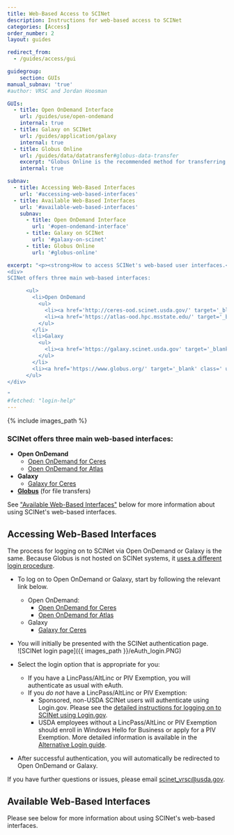 ```yaml
---
title: Web-Based Access to SCINet
description: Instructions for web-based access to SCINet
categories: [Access]
order_number: 2
layout: guides

redirect_from: 
  - /guides/access/gui

guidegroup:
    section: GUIs
manual_subnav: 'true'
#author: VRSC and Jordan Hoosman

GUIs:
  - title: Open OnDemand Interface
    url: /guides/use/open-ondemand
    internal: true
  - title: Galaxy on SCINet
    url: /guides/application/galaxy
    internal: true
  - title: Globus Online
    url: /guides/data/datatransfer#globus-data-transfer
    excerpt: "Globus Online is the recommended method for transferring data to or among Ceres, Atlas, and Juno. It provides faster data transfer speeds compared to scp, has a graphical interface, and does not require authentication for every file transfer. To transfer data to or from a local computer, users will need to install Globus Connect Personal which does NOT require admin privileges."
    internal: true

subnav:
  - title: Accessing Web-Based Interfaces
    url: '#accessing-web-based-interfaces'
  - title: Available Web-Based Interfaces
    url: '#available-web-based-interfaces'
    subnav:
      - title: Open OnDemand Interface
        url: '#open-ondemand-interface'
      - title: Galaxy on SCINet
        url: '#galaxy-on-scinet'
      - title: Globus Online
        url: '#globus-online'

excerpt: "<p><strong>How to access SCINet's web-based user interfaces.</strong></p>
<div>
SCINet offers three main web-based interfaces:

      <ul>
        <li>Open OnDemand
          <ul>
            <li><a href='http://ceres-ood.scinet.usda.gov/' target='_blank' class=' usa-link--external' rel='noreferrer'>Open OnDemand for Ceres</a></li>
            <li><a href='https://atlas-ood.hpc.msstate.edu/' target='_blank' class=' usa-link--external' rel='noreferrer'>Open OnDemand for Atlas</a></li>
          </ul>
        </li>
        <li>Galaxy
          <ul>
            <li><a href='https://galaxy.scinet.usda.gov' target='_blank' class=' usa-link--external' rel='noreferrer'>Galaxy for Ceres</a></li>
          </ul>
        </li>
        <li><a href='https://www.globus.org/' target='_blank' class=' usa-link--external' rel='noreferrer'>Globus</a> (for file transfers)</li>
      </ul>
</div>

"
#fetched: "login-help"
---
```


{% include images_path %}



<div class="usa-summary-box" role="region" aria-labelledby="key-information">
  <div class="usa-summary-box__body">
    <h3 class="usa-summary-box__heading" id="key-information">
      SCINet offers three main web-based interfaces:
    </h3>
    <div class="usa-summary-box__text"  markdown='1'>

* **Open OnDemand**
  * [Open OnDemand for Ceres](http://ceres-ood.scinet.usda.gov/)
  * [Open OnDemand for Atlas](https://atlas-ood.hpc.msstate.edu/)
* **Galaxy**
  * [Galaxy for Ceres](https://galaxy.scinet.usda.gov)
* [**Globus**](https://www.globus.org/) (for file transfers)

See ["Available Web-Based Interfaces"](#available-web-based-interfaces) below for more information about using SCINet's web-based interfaces.

</div>
</div>
</div>

## Accessing Web-Based Interfaces

The process for logging on to SCINet via Open OnDemand or Galaxy is the same. Because Globus is not hosted on SCINet systems, it [uses a different login procedure](/guides/data/datatransfer#globus-data-transfer). 

* To log on to Open OnDemand or Galaxy, start by following the relevant link below.
  * Open OnDemand:
    * [Open OnDemand for Ceres](http://ceres-ood.scinet.usda.gov/)
    * [Open OnDemand for Atlas](https://atlas-ood.hpc.msstate.edu/)
  * Galaxy
    * [Galaxy for Ceres](https://galaxy.scinet.usda.gov)

* You will initially be presented with the SCINet authentication page.  
  ![SCINet login page]({{ images_path }}/eAuth_login.PNG)
  
* Select the login option that is appropriate for you:
  * If you have a LincPass/AltLinc or PIV Exemption, you will authenticate as usual with eAuth.
  * If you _do not_ have a LincPass/AltLinc or PIV Exemption:
    * Sponsored, non-USDA SCINet users will authenticate using Login.gov. Please see the [detailed instructions for logging on to SCINet using Login.gov](/guides/access/login/alt-login#non-usda-users---logingov).
    * USDA employees without a LincPass/AltLinc or PIV Exemption should enroll in Windows Hello for Business or apply for a PIV Exemption. More detailed information is available in the [Alternative Login guide](/access/login/alt-login#usda-users-without-a-lincpass).
* After successful authentication, you will automatically be redirected to Open OnDemand or Galaxy.

If you have further questions or issues, please email [scinet_vrsc@usda.gov](scinet_vrsc@usda.gov). 
 

## Available Web-Based Interfaces

Please see below for more information about using SCINet's web-based interfaces. 

